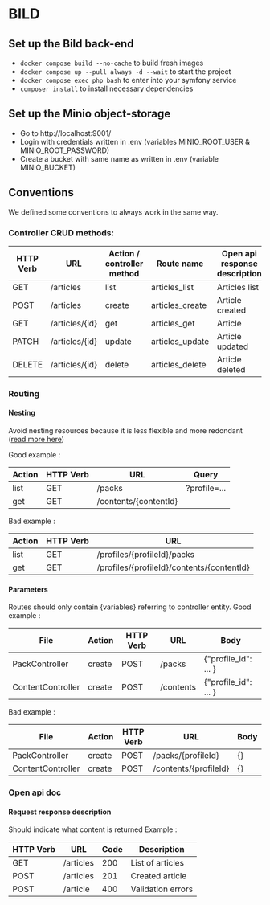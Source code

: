 # BILD

## Set up the Bild back-end

- `docker compose build --no-cache` to build fresh images
- `docker compose up --pull always -d --wait` to start the project
- `docker compose exec php bash` to enter into your symfony service
- `composer install` to install necessary dependencies

## Set up the Minio object-storage

- Go to http://localhost:9001/
- Login with credentials written in .env (variables MINIO_ROOT_USER & MINIO_ROOT_PASSWORD)
- Create a bucket with same name as written in .env (variable MINIO_BUCKET)

## Conventions

We defined some conventions to always work in the same way.

### Controller CRUD methods:

| HTTP Verb | URL            | Action / controller method | Route name      | Open api response description |
|-----------|----------------|----------------------------|-----------------|-------------------------------|
| GET       | /articles      | list                       | articles_list   | Articles list                 |
| POST      | /articles      | create                     | articles_create | Article created               |
| GET       | /articles/{id} | get                        | articles_get    | Article                       |
| PATCH     | /articles/{id} | update                     | articles_update | Article updated               |
| DELETE    | /articles/{id} | delete                     | articles_delete | Article deleted               |

### Routing

#### Nesting

Avoid nesting resources because it is less flexible and more redondant ([read more here](https://stackoverflow.com/a/36410780))

Good example :

| Action | HTTP Verb | URL                   | Query        |
|--------|-----------|-----------------------|--------------|
| list   | GET       | /packs                | ?profile=... |
| get    | GET       | /contents/{contentId} |              |

Bad example :

| Action | HTTP Verb | URL                                        |
|--------|-----------|--------------------------------------------|
| list   | GET       | /profiles/{profileId}/packs                |
| get    | GET       | /profiles/{profileId}/contents/{contentId} |

#### Parameters

Routes should only contain {variables} referring to controller entity.
Good example :

| File              | Action | HTTP Verb | URL       | Body                 |
|-------------------|--------|-----------|-----------|----------------------|
| PackController    | create | POST      | /packs    | {"profile_id": ... } |
| ContentController | create | POST      | /contents | {"profile_id": ... } |

Bad example :

| File              | Action | HTTP Verb | URL                   | Body |
|-------------------|--------|-----------|-----------------------|------|
| PackController    | create | POST      | /packs/{profileId}    | {}   |
| ContentController | create | POST      | /contents/{profileId} | {}   |

### Open api doc

#### Request response description

Should indicate what content is returned
Example :

| HTTP Verb | URL       | Code | Description       |
|-----------|-----------|------|-------------------|
| GET       | /articles | 200  | List of articles  |
| POST      | /articles | 201  | Created article   |
| POST      | /article  | 400  | Validation errors |
